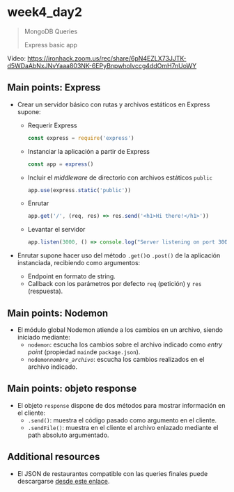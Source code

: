 # week4_day2

> MongoDB Queries
>
> Express basic app


Vídeo: https://ironhack.zoom.us/rec/share/6pN4EZLX73JJTK-d5WDaAbNxJNvYaaa803NK-6EPyBnpwhoIvccg4ddOmH7nUoWY

## Main points: Express 

- Crear un servidor básico con rutas y archivos estáticos en Express supone:
  - Requerir Express
    ````javascript
    const express = require('express')
    ````
  - Instanciar la aplicación a partir de Express
    ````javascript
    const app = express()
    ````
  - Incluir el *middleware* de directorio con archivos estáticos `public`
    ````javascript
    app.use(express.static('public'))
    ````
  - Enrutar
    ````javascript
    app.get('/', (req, res) => res.send('<h1>Hi there!</h1>'))
    ````
  - Levantar el servidor
    ````javascript
    app.listen(3000, () => console.log("Server listening on port 3000"))
    ````
  
- Enrutar supone hacer uso del método `.get()`o `.post()` de la aplicación instanciada, recibiendo como argumentos:
  - Endpoint en formato de string.
  - Callback con los parámetros por defecto `req` (petición) y `res` (respuesta).
  
## Main points: Nodemon
- El módulo global Nodemon atiende a los cambios en un archivo, siendo iniciado mediante:
  - `nodemon`: escucha los cambios sobre el archivo indicado como *entry point* (propiedad `main`de `package.json`).
  - `nodemon`*`nombre_archivo`*: escucha los cambios realizados en el archivo indicado.
  
## Main points: objeto response
- El objeto `response` dispone de dos métodos para mostrar información en el cliente:
  - `.send()`: muestra el código pasado como argumento en el cliente.
  - `.sendFile()`: muestra en el cliente el archivo enlazado mediante el path absoluto argumentado.
  
## Additional resources
- El JSON de restaurantes compatible con las queries finales puede descargarse [desde este enlace](https://raw.githubusercontent.com/mongodb/docs-assets/primer-dataset/primer-dataset.json).

